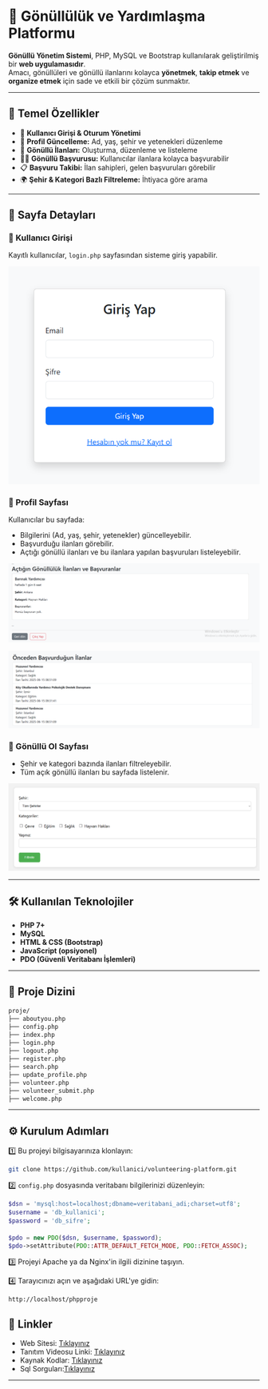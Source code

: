 # 🌟 Gönüllülük ve Yardımlaşma Platformu

**Gönüllü Yönetim Sistemi**, PHP, MySQL ve Bootstrap kullanılarak geliştirilmiş bir **web uygulamasıdır**.  
Amacı, gönüllüleri ve gönüllü ilanlarını kolayca **yönetmek**, **takip etmek** ve **organize etmek** için sade ve etkili bir çözüm sunmaktır.

---

## 🚀 Temel Özellikler

- 🔐 **Kullanıcı Girişi & Oturum Yönetimi**
- 👤 **Profil Güncelleme:** Ad, yaş, şehir ve yetenekleri düzenleme
- 📝 **Gönüllü İlanları:** Oluşturma, düzenleme ve listeleme
- 🙋‍♂️ **Gönüllü Başvurusu:** Kullanıcılar ilanlara kolayca başvurabilir
- 📋 **Başvuru Takibi:** İlan sahipleri, gelen başvuruları görebilir
- 🌍 **Şehir & Kategori Bazlı Filtreleme:** İhtiyaca göre arama

---

## 📌 Sayfa Detayları

### 🔑 Kullanıcı Girişi
Kayıtlı kullanıcılar, `login.php` sayfasından sisteme giriş yapabilir.

![Giriş Sayfası](images/login.png)

### 👤 Profil Sayfası
Kullanıcılar bu sayfada:
- Bilgilerini (Ad, yaş, şehir, yetenekler) güncelleyebilir.
- Başvurduğu ilanları görebilir.
- Açtığı gönüllü ilanları ve bu ilanlara yapılan başvuruları listeleyebilir.

![Açtığı İlanlar](images/ilan.png)  

![Başvurduğu İlanlar](images/application.png)

### 🙏 Gönüllü Ol Sayfası
- Şehir ve kategori bazında ilanları filtreleyebilir.
- Tüm açık gönüllü ilanları bu sayfada listelenir.

![Gönüllü Olma - Filtre](images/gonulluol1.png)

---

## 🛠 Kullanılan Teknolojiler

- **PHP 7+**
- **MySQL**
- **HTML & CSS (Bootstrap)**
- **JavaScript (opsiyonel)**
- **PDO (Güvenli Veritabanı İşlemleri)**

---
## 📁 Proje Dizini
```
proje/
├── aboutyou.php         
├── config.php            
├── index.php             
├── login.php              
├── logout.php            
├── register.php          
├── search.php             
├── update_profile.php    
├── volunteer.php         
├── volunteer_submit.php   
├── welcome.php                    

```
---
## ⚙ Kurulum Adımları

1️⃣ Bu projeyi bilgisayarınıza klonlayın:

```bash
git clone https://github.com/kullanici/volunteering-platform.git
```

2️⃣ `config.php` dosyasında veritabanı bilgilerinizi düzenleyin:

```php
$dsn = 'mysql:host=localhost;dbname=veritabani_adi;charset=utf8';
$username = 'db_kullanici';
$password = 'db_sifre';

$pdo = new PDO($dsn, $username, $password);
$pdo->setAttribute(PDO::ATTR_DEFAULT_FETCH_MODE, PDO::FETCH_ASSOC);
```

3️⃣ Projeyi Apache ya da Nginx'in ilgili dizinine taşıyın.

4️⃣ Tarayıcınızı açın ve aşağıdaki URL'ye gidin:

```
http://localhost/phpproje
```

## 📝 Linkler
- Web Sitesi: [Tıklayınız](http://95.130.171.20/~st23360859020/proje/index.php)
- Tanıtım Videosu Linki: [Tıklayınız](https://youtu.be/0rshWdZ-zQk)
- Kaynak Kodlar: [Tıklayınız](https://github.com/semaimre/volunteering-platform/blob/main/phpproje.zip)
- Sql Sorguları:[Tıklayınız](https://github.com/semaimre/volunteering-platform/blob/main/sorgular.sql)


---


